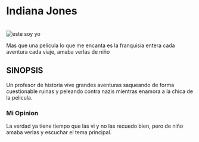 # Indiana Jones
\
![este soy yo](https://www.tonica.la/__export/1654195387164/sites/debate/img/2022/06/02/indiana-jones-george-lucas.jpg_242310155.jpg)

Mas que una pelicula lo que me encanta es la franquisia entera cada aventura cada viaje, amaba verlas de niño 
## SINOPSIS
Un profesor de historia vive grandes aventuras saqueando de forma cuestionable ruinas y peleando contra nazis mientras enamora a la chica de la pelicula.
### Mi Opinion
La verdad ya tiene tiempo que las vi y no las recuedo bien, pero de niño amaba verlas y escuchar el tema principal.